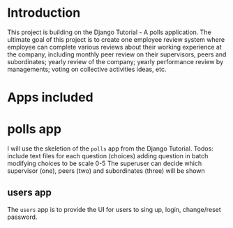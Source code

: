 ---
---

# Introduction 
This project is building on the Django Tutorial - A polls application. The ultimate goal of this project is to create one employee review system where employee can complete various reviews about their working experience at the company, including monthly peer review on their supervisors, peers and subordinates; yearly review of the company; yearly performance review by managements; voting on collective activities ideas, etc. 

# Apps included
# polls app
I will use the skeletion of the `polls` app from the Django Tutorial. 
Todos: 
include text files for each question (choices)
adding question in batch
modifying choices to be scale 0-5 
The superuser can decide which supervisor (one), peers (two) and subordinates (three) will be shown 

## users app
The `users` app is to provide the UI for users to sing up, login, change/reset password. 
